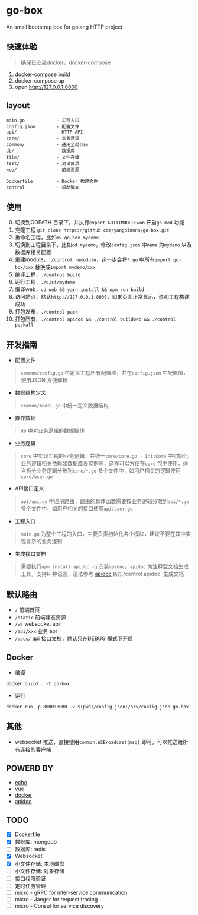 # go-box

An small bootstrap box for golang HTTP project

## 快速体验
> 确保已安装docker，docker-compose

1. docker-compose build
2. docker-compose up
3. open http://127.0.0.1:8000

## layout

```
main.go            - 工程入口
config.json        - 配置文件
api/               - HTTP API
core/              - 业务逻辑
common/            - 通用全局代码
db/                - 数据库
file/              - 文件存储
test/              - 测试目录
web/               - 前端资源

Dockerfile         - Docker 构建文件
control            - 帮助脚本
```

## 使用

0. 切换到GOPATH 目录下，并执行`export GO111MODULE=on` 开启`go mod` 功能
1. 克隆工程 `git clone https://github.com/yangbinnnn/go-box.git`
2. 重命名工程，比如`mv go-box mydemo`
3. 切换到工程目录下，比如`cd mydemo`，修改`config.json` 中`name` 为`mydemo` 以及数据库相关配置
4. 重建module，`./control remodule`，这一步会将`*.go` 中所有`import go-box/xxx` 替换成`import mydemo/xxx`
5. 编译工程，`./control build`
6. 运行工程，`./dist/mydemo`
7. 编译web，`cd web && yarn install && npm run build`
7. 访问站点，默认`http://127.0.0.1:8000`，如果页面正常显示，说明工程构建成功
8. 打包发布，`./control pack`
9. 打包所有，`./control apidoc && ./control buildweb && ./control packall`


## 开发指南

- 配置文件
> `common/config.go` 中定义工程所有配置项，并在`config.json` 中配置值，使用JSON 方便解析

- 数据结构定义
> `common/model.go` 中统一定义数据结构

- 操作数据
> `db` 中对业务逻辑的数据操作

- 业务逻辑
> `core` 中实现工程的业务逻辑，并统一`core/core.go - InitCore` 中初始化业务逻辑相关依赖如数据库表实例等，这样可以方便在`core` 包中使用，适当拆分业务逻辑分散到`core/*.go` 多个文件中，如用户相关的逻辑使用`core/user.go`

- API接口定义
> `api/api.go` 中注册路由，路由的具体函数需要按业务逻辑分散到`api/*.go` 多个文件中，如用户相关的接口使用`api/user.go`

- 工程入口
> `main.go` 为整个工程的入口，主要负责初始化各个模块，建议不要在其中实现复杂的业务逻辑

- 生成接口文档
> 需要执行`npm install apidoc -g` 安装`apidoc`。`apidoc` 为注释型文档生成工具，支持N 种语言，语法参考 [apidoc](http://apidocjs.com) `执行`./control apidoc` 生成文档


## 默认路由

- `/` 前端首页
- `/static` 前端静态资源
- `/ws` websocket api
- `/api/xxx` 业务 api
- `/docs/` api 接口文档，默认只在DEBUG 模式下开启


## Docker

- 编译
```
docker build . -t go-box
```

- 运行
```
docker run -p 8000:8000 -v $(pwd)/config.json:/srv/config.json go-box
```


## 其他

- websocket 推送，直接使用`common.WSBroadcast(msg)` 即可，可以推送给所有连接的客户端


## POWERD BY

- [echo](https://echo.labstack.com/) 
- [vue](https://vuejs.org/) 
- [docker](https://www.docker.com/get-started)
- [apidoc](http://apidocjs.com)

## TODO

- [x] Dockerfile
- [x] 数据库: mongodb
- [ ] 数据库: redis
- [x] Websocket
- [x] 小文件存储: 本地磁盘
- [ ] 小文件存储: 对象存储
- [ ] 接口权限验证
- [ ] 定时任务管理
- [ ] micro - gRPC for inter-service communication
- [ ] micro - Jaeger for request tracing
- [ ] micro - Consul for service discovery
